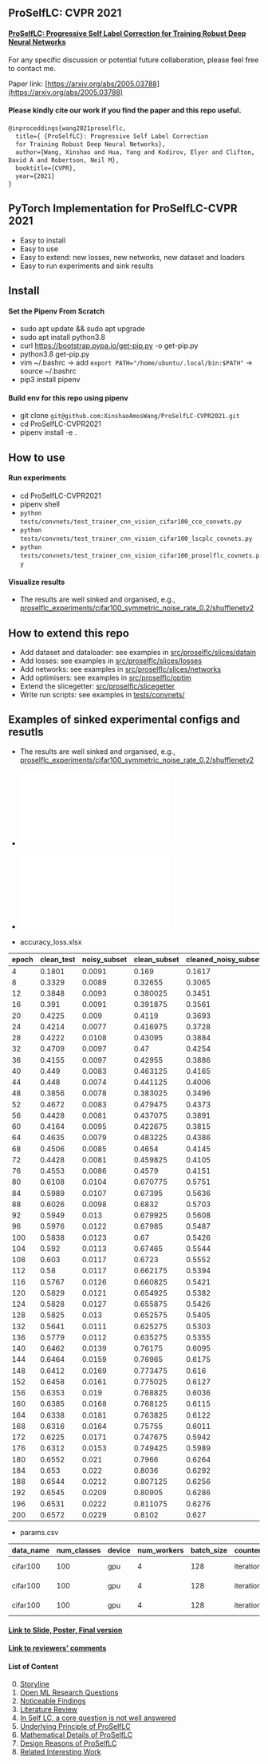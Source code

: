 

## ProSelfLC: CVPR 2021


#### [ProSelfLC: Progressive Self Label Correction for Training Robust Deep Neural Networks](https://xinshaoamoswang.github.io/blogs/2020-06-07-Progressive-self-label-correction/)




For any specific discussion or potential future collaboration, please feel free to contact me. <br />

Paper link: [https://arxiv.org/abs/2005.03788](https://arxiv.org/abs/2005.03788)

#### Please kindly cite our work if you find the paper and this repo useful.
```
@inproceddings{wang2021proselflc,
  title={ {ProSelfLC}: Progressive Self Label Correction
  for Training Robust Deep Neural Networks},
  author={Wang, Xinshao and Hua, Yang and Kodirov, Elyor and Clifton, David A and Robertson, Neil M},
  booktitle={CVPR},
  year={2021}
}
```

## PyTorch Implementation for ProSelfLC-CVPR 2021
* Easy to install
* Easy to use
* Easy to extend: new losses, new networks, new dataset and loaders
* Easy to run experiments and sink results

## Install
#### Set the Pipenv From Scratch
* sudo apt update && sudo apt upgrade
* sudo apt install python3.8
* curl https://bootstrap.pypa.io/get-pip.py -o get-pip.py
* python3.8 get-pip.py
* vim ~/.bashrc -> add `export PATH="/home/ubuntu/.local/bin:$PATH"` -> source ~/.bashrc
* pip3 install pipenv

#### Build env for this repo using pipenv
* git clone `git@github.com:XinshaoAmosWang/ProSelfLC-CVPR2021.git`
* cd ProSelfLC-CVPR2021
* pipenv install -e .

## How to use
#### Run experiments
* cd ProSelfLC-CVPR2021
* pipenv shell
* `python tests/convnets/test_trainer_cnn_vision_cifar100_cce_convets.py`
* `python tests/convnets/test_trainer_cnn_vision_cifar100_lscplc_covnets.py`
* `python tests/convnets/test_trainer_cnn_vision_cifar100_proselflc_covnets.py`
#### Visualize results
* The results are well sinked and organised, e.g.,
[proselflc_experiments/cifar100_symmetric_noise_rate_0.2/shufflenetv2](proselflc_experiments/cifar100_symmetric_noise_rate_0.2/shufflenetv2/050_proselflc_warm16_b6_transit0.3_20210904-172732)


## How to extend this repo
* Add dataset and dataloader: see examples in [src/proselflc/slices/datain](src/proselflc/slices/datain)
* Add losses: see examples in [src/proselflc/slices/losses](src/proselflc/slices/losses)
* Add networks: see examples in [src/proselflc/slices/networks](src/proselflc/slices/networks)
* Add optimisers: see examples in [src/proselflc/optim](src/proselflc/optim)
* Extend the slicegetter: [src/proselflc/slicegetter](src/proselflc/slicegetter)
* Write run scripts: see examples in [tests/convnets/](tests/convnets/)


## Examples of sinked experimental configs and resutls
* The results are well sinked and organised, e.g.,
[proselflc_experiments/cifar100_symmetric_noise_rate_0.2/shufflenetv2](proselflc_experiments/cifar100_symmetric_noise_rate_0.2/shufflenetv2/050_proselflc_warm16_b6_transit0.3_20210904-172732)

* ![Accuracy curve: shufflenetv2](proselflc_experiments/cifar100_symmetric_noise_rate_0.2/shufflenetv2/050_proselflc_warm16_b6_transit0.3_20210904-172732/accuracy.pdf)


* ![Loss curve: shufflenetv2](proselflc_experiments/cifar100_symmetric_noise_rate_0.2/shufflenetv2/050_proselflc_warm16_b6_transit0.3_20210904-172732/loss.pdf)

* accuracy_loss.xlsx

| epoch | clean_test | noisy_subset | clean_subset | cleaned_noisy_subset |
|-------|------------|--------------|--------------|----------------------|
| 4     | 0.1801     | 0.0091       | 0.169        | 0.1617               |
| 8     | 0.3329     | 0.0089       | 0.32655      | 0.3065               |
| 12    | 0.3848     | 0.0093       | 0.380025     | 0.3451               |
| 16    | 0.391      | 0.0091       | 0.391875     | 0.3561               |
| 20    | 0.4225     | 0.009        | 0.4119       | 0.3693               |
| 24    | 0.4214     | 0.0077       | 0.416975     | 0.3728               |
| 28    | 0.4222     | 0.0108       | 0.43095      | 0.3884               |
| 32    | 0.4709     | 0.0097       | 0.47         | 0.4254               |
| 36    | 0.4155     | 0.0097       | 0.42955      | 0.3886               |
| 40    | 0.449      | 0.0083       | 0.463125     | 0.4165               |
| 44    | 0.448      | 0.0074       | 0.441125     | 0.4006               |
| 48    | 0.3856     | 0.0078       | 0.383025     | 0.3496               |
| 52    | 0.4672     | 0.0083       | 0.479475     | 0.4373               |
| 56    | 0.4428     | 0.0081       | 0.437075     | 0.3891               |
| 60    | 0.4164     | 0.0095       | 0.422675     | 0.3815               |
| 64    | 0.4635     | 0.0079       | 0.483225     | 0.4386               |
| 68    | 0.4506     | 0.0085       | 0.4654       | 0.4145               |
| 72    | 0.4428     | 0.0081       | 0.459825     | 0.4105               |
| 76    | 0.4553     | 0.0086       | 0.4579       | 0.4151               |
| 80    | 0.6108     | 0.0104       | 0.670775     | 0.5751               |
| 84    | 0.5989     | 0.0107       | 0.67395      | 0.5636               |
| 88    | 0.6026     | 0.0098       | 0.6832       | 0.5703               |
| 92    | 0.5949     | 0.013        | 0.679925     | 0.5608               |
| 96    | 0.5976     | 0.0122       | 0.67985      | 0.5487               |
| 100   | 0.5838     | 0.0123       | 0.67         | 0.5426               |
| 104   | 0.592      | 0.0113       | 0.67465      | 0.5544               |
| 108   | 0.603      | 0.0117       | 0.6723       | 0.5552               |
| 112   | 0.58       | 0.0117       | 0.662175     | 0.5394               |
| 116   | 0.5767     | 0.0126       | 0.660825     | 0.5421               |
| 120   | 0.5829     | 0.0121       | 0.654925     | 0.5382               |
| 124   | 0.5828     | 0.0127       | 0.655875     | 0.5426               |
| 128   | 0.5825     | 0.013        | 0.652575     | 0.5405               |
| 132   | 0.5641     | 0.0111       | 0.625275     | 0.5303               |
| 136   | 0.5779     | 0.0112       | 0.635275     | 0.5355               |
| 140   | 0.6462     | 0.0139       | 0.76175      | 0.6095               |
| 144   | 0.6464     | 0.0159       | 0.76965      | 0.6175               |
| 148   | 0.6412     | 0.0169       | 0.773475     | 0.616                |
| 152   | 0.6458     | 0.0161       | 0.775025     | 0.6127               |
| 156   | 0.6353     | 0.019        | 0.768825     | 0.6036               |
| 160   | 0.6385     | 0.0168       | 0.768125     | 0.6115               |
| 164   | 0.6338     | 0.0181       | 0.763825     | 0.6122               |
| 168   | 0.6316     | 0.0164       | 0.75755      | 0.6011               |
| 172   | 0.6225     | 0.0171       | 0.747675     | 0.5942               |
| 176   | 0.6312     | 0.0153       | 0.749425     | 0.5989               |
| 180   | 0.6552     | 0.021        | 0.7966       | 0.6264               |
| 184   | 0.653      | 0.022        | 0.8036       | 0.6292               |
| 188   | 0.6544     | 0.0212       | 0.807125     | 0.6256               |
| 192   | 0.6545     | 0.0209       | 0.80905      | 0.6286               |
| 196   | 0.6531     | 0.0222       | 0.811075     | 0.6276               |
| 200   | 0.6572     | 0.0229       | 0.8102       | 0.627                |

* params.csv


| data_name | num_classes | device | num_workers | batch_size | counter   | lr  | total_epochs | milestones | gamma | loss_name | symmetric_noise_rate | network_name | warmup_epochs | exp_base | transit_time_ratio | summary_writer_dir                                                                                                                          | train | total_iterations | momentum | weight_decay |
|-----------|-------------|--------|-------------|------------|-----------|-----|--------------|------------|-------|-----------|----------------------|--------------|---------------|----------|--------------------|---------------------------------------------------------------------------------------------------------------------------------------------|-------|------------------|----------|--------------|
| cifar100  | 100         | gpu    | 4           | 128        | iteration | 0.1 | 200          | 60         | 0.2   | proselflc | 0.2                  | shufflenetv2 | 16            | 6        | 0.3                | /home/xinshao/tpami_proselflc_experiments/cifar100_symmetric_noise_rate_0.2/shufflenetv2/050_proselflc_warm16_b6_transit0.3_20210904-172732 | True  | 78200            | 0.9      | 0.0005       |
| cifar100  | 100         | gpu    | 4           | 128        | iteration | 0.1 | 200          | 120        | 0.2   | proselflc | 0.2                  | shufflenetv2 | 16            | 6        | 0.3                | /home/xinshao/tpami_proselflc_experiments/cifar100_symmetric_noise_rate_0.2/shufflenetv2/050_proselflc_warm16_b6_transit0.3_20210904-172732 | True  | 78200            | 0.9      | 0.0005       |
| cifar100  | 100         | gpu    | 4           | 128        | iteration | 0.1 | 200          | 160        | 0.2   | proselflc | 0.2                  | shufflenetv2 | 16            | 6        | 0.3                | /home/xinshao/tpami_proselflc_experiments/cifar100_symmetric_noise_rate_0.2/shufflenetv2/050_proselflc_warm16_b6_transit0.3_20210904-172732 | True  | 78200            | 0.9      | 0.0005       |





#### [Link to Slide, Poster, Final version](./Poster_Slide)

#### [Link to reviewers' comments](./Reviews)

#### List of Content

<!-- :+1: means being highly related to my personal research interest. -->
0. [Storyline](https://xinshaoamoswang.github.io/blogs/2020-06-07-Progressive-self-label-correction/#storyline)
0. [Open ML Research Questions](https://xinshaoamoswang.github.io/blogs/2020-06-07-Progressive-self-label-correction/#open-ml-research-questions)
0. [Noticeable Findings](https://xinshaoamoswang.github.io/blogs/2020-06-07-Progressive-self-label-correction/#noticeable-findings)
0. [Literature Review](https://xinshaoamoswang.github.io/blogs/2020-06-07-Progressive-self-label-correction/#literature-review)
0. [In Self LC, a core question is not well answered](https://xinshaoamoswang.github.io/blogs/2020-06-07-Progressive-self-label-correction/#in-self-lc-a-core-question-is-not-well-answered)
0. [Underlying Principle of ProSelfLC](https://xinshaoamoswang.github.io/blogs/2020-06-07-Progressive-self-label-correction/#underlying-principle-of-proselflc)
0. [Mathematical Details of ProSelfLC](https://xinshaoamoswang.github.io/blogs/2020-06-07-Progressive-self-label-correction/#mathematical-details-of-proselflc)
0. [Design Reasons of ProSelfLC](https://xinshaoamoswang.github.io/blogs/2020-06-07-Progressive-self-label-correction/#design-reasons-of-proselflc)
0. [Related Interesting Work](https://xinshaoamoswang.github.io/blogs/2020-06-07-Progressive-self-label-correction/#related-interesting-work)
